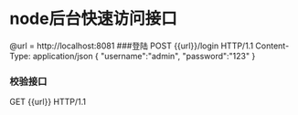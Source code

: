 # node后台快速访问接口

@url = http://localhost:8081
###登陆
POST {{url}}/login HTTP/1.1
Content-Type: application/json
{
    "username":"admin",
    "password":"123"
}
### 校验接口
GET {{url}} HTTP/1.1